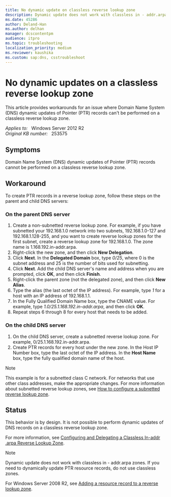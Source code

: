 ```yaml
---
title: No dynamic update on classless reverse lookup zone
description: Dynamic update does not work with classless in - addr.arpa zones. If you need to dynamically update PTR resource records, do not use classless zones.
ms.date: 45286
author: Deland-Han
ms.author: delhan
manager: dcscontentpm
audience: itpro
ms.topic: troubleshooting
localization_priority: medium
ms.reviewer: kaushika
ms.custom: sap:dns, csstroubleshoot
---
```

# No dynamic updates on a classless reverse lookup zone

This article provides workarounds for an issue where Domain Name System (DNS) dynamic updates of Pointer (PTR) records can't be performed on a classless reverse lookup zone.

_Applies to:_ &nbsp; Windows Server 2012 R2  
_Original KB number:_ &nbsp; 253575

## Symptoms

Domain Name System (DNS) dynamic updates of Pointer (PTR) records cannot be performed on a classless reverse lookup zone.

## Workaround

To create PTR records in a reverse lookup zone, follow these steps on the parent and child DNS servers:

### On the parent DNS server

1. Create a non-subnetted reverse lookup zone. For example, if you have subnetted your 192.168.1.0 network into two subnets, 192.168.1.0-127 and 192.168.1.128-255, and you want to create reverse lookup zones for the first subnet, create a reverse lookup zone for 192.168.1.0. The zone name is 1.168.192.in-addr.arpa.
2. Right-click the new zone, and then click **New Delegation**.
3. Click **Next**. In the **Delegated Domain** box, type *0/25*, where 0 is the subnet address and 25 is the number of bits used for subnetting.
4. Click **Next**. Add the child DNS server's name and address when you are prompted, click **OK**, and then click **Finish**.
5. Right-click the parent zone (not the delegated zone), and then click **New Alias**.
6. Type the alias (the last octet of the IP address). For example, type *1* for a host with an IP address of 192.168.1.1.
7. In the Fully Qualified Domain Name box, type the CNAME value. For example, type *1.0/25.1.168.192.in-addr.arpa*, and then click **OK**.
8. Repeat steps 6 through 8 for every host that needs to be added.

### On the child DNS server

1. On the child DNS server, create a subnetted reverse lookup zone. For example, 0/25.1.168.192.in-addr.arpa.
2. Create PTR records for every host under the new zone. In the Host IP Number box, type the last octet of the IP address. In the **Host Name** box, type the fully qualified domain name of the host.

> [!NOTE]
> This example is for a subnetted class C network. For networks that use other class addresses, make the appropriate changes. For more information about subnetted reverse lookup zones, see [How to configure a subnetted reverse lookup zone](configure-subnetted-reverse-lookup-zone.md).

## Status

This behavior is by design. It is not possible to perform dynamic updates of DNS records on a classless reverse lookup zone.

For more information, see [Configuring and Delegating a Classless In-addr .arpa Reverse Lookup Zone](/previous-versions/windows/it-pro/windows-2000-server/cc961414(v=technet.10)#configuring-a-standard-reverse-lookup-zone).

> [!NOTE]
> Dynamic update does not work with classless in - addr.arpa zones. If you need to dynamically update PTR resource records, do not use classless zones.

For Windows Server 2008 R2, see [Adding a resource record to a reverse lookup zone](/previous-versions/windows/it-pro/windows-server-2008-R2-and-2008/cc816632(v=ws.10)).
